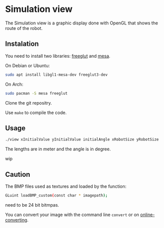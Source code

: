 # Simulation view

The Simulation view is a graphic display done with OpenGL that shows the route of the robot.

## Instalation

You need to install two libraries: [freeglut](http://freeglut.sourceforge.net/) and [mesa](https://www.mesa3d.org/).

On Debian or Ubuntu:
```bash
sudo apt install libgl1-mesa-dev freeglut3-dev
```
On Arch:
```bash
sudo pacman -S mesa freeglut
```
Clone the git repositry.

Use `make` to compile the code.

## Usage

```bash
./view xInitialValue yInitialValue initialAngle xRobotSize yRobotSize
```
The lengths are in meter and the angle is in degree.

wip

## Caution

The BMP files used as textures and loaded by the function:
```bash
GLuint loadBMP_custom(const char * imagepath);
```
need to be 24 bit bitmpas.

You can convert your image with the command line `convert` or on [online-converting](https://online-converting.com/image/convert2bmp/).


